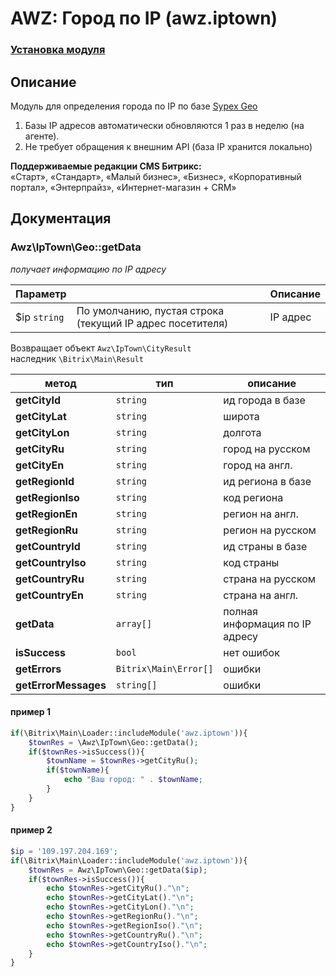 # AWZ: Город по IP (awz.iptown)

### [Установка модуля](https://github.com/zahalski/awz.iptown/tree/main/docs/install.md)

<!-- desc-start -->

## Описание
Модуль для определения города по IP по базе [Sypex Geo](https://sypex.net/)

1) Базы IP адресов автоматически обновляются 1 раз в неделю (на агенте).
2) Не требует обращения к внешним API (база IP хранится локально)

**Поддерживаемые редакции CMS Битрикс:**<br>
«Старт», «Стандарт», «Малый бизнес», «Бизнес», «Корпоративный портал», «Энтерпрайз», «Интернет-магазин + CRM»

<!-- desc-end -->

## Документация
<!-- dev-start -->
### Awz\IpTown\Geo::getData

<em>получает информацию по IP адресу</em>

| Параметр |  | Описание |
| --- | --- | --- |
| $ip `string` | По умолчанию, пустая строка (текущий IP адрес посетителя) | IP адрес |

Возвращает объект `Awz\IpTown\CityResult`<br> 
наследник `\Bitrix\Main\Result`

| метод | тип | описание |
| --- | --- | --- |
| **getCityId** | `string` | ид города в базе |
| **getCityLat** | `string` | широта |
| **getCityLon** | `string` | долгота |
| **getCityRu** | `string` | город на русском |
| **getCityEn** | `string` | город на англ. |
| **getRegionId** | `string` | ид региона в базе |
| **getRegionIso** | `string` | код региона |
| **getRegionEn** | `string` | регион на англ. |
| **getRegionRu** | `string` | регион на русском |
| **getCountryId** | `string` | ид страны в базе |
| **getCountryIso** | `string` | код страны |
| **getCountryRu** | `string` | страна на русском |
| **getCountryEn** | `string` | страна на англ. |
| **getData** | `array[]` | полная информация по IP адресу |
| **isSuccess** | `bool` | нет ошибок |
| **getErrors** | `Bitrix\Main\Error[]` | ошибки |
| **getErrorMessages** | `string[]` | ошибки |

#### пример 1

```php
if(\Bitrix\Main\Loader::includeModule('awz.iptown')){
	$townRes = \Awz\IpTown\Geo::getData();
	if($townRes->isSuccess()){
		$townName = $townRes->getCityRu();
		if($townName){
			echo "Ваш город: " . $townName;
		}
	}
}
```

#### пример 2

```php
$ip = '109.197.204.169';
if(\Bitrix\Main\Loader::includeModule('awz.iptown')){
	$townRes = Awz\IpTown\Geo::getData($ip);
	if($townRes->isSuccess()){
		echo $townRes->getCityRu()."\n";
		echo $townRes->getCityLat()."\n";
		echo $townRes->getCityLon()."\n";
		echo $townRes->getRegionRu()."\n";
		echo $townRes->getRegionIso()."\n";
		echo $townRes->getCountryRu()."\n";
		echo $townRes->getCountryIso()."\n";
	}
}
```
<!-- dev-end -->